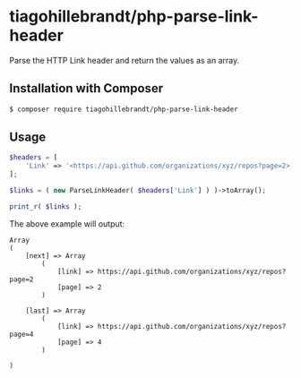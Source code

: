 # tiagohillebrandt/php-parse-link-header
Parse the HTTP Link header and return the values as an array.

## Installation with Composer

```bash
$ composer require tiagohillebrandt/php-parse-link-header
```

## Usage

```php
$headers = [
    'Link' => '<https://api.github.com/organizations/xyz/repos?page=2>; rel="next", <https://api.github.com/organizations/xyz/repos?page=4>; rel="last"',
];

$links = ( new ParseLinkHeader( $headers['Link'] ) )->toArray();

print_r( $links );
```

The above example will output:

```
Array
(
    [next] => Array
        (
            [link] => https://api.github.com/organizations/xyz/repos?page=2
            [page] => 2
        )

    [last] => Array
        (
            [link] => https://api.github.com/organizations/xyz/repos?page=4
            [page] => 4
        )

)
```

